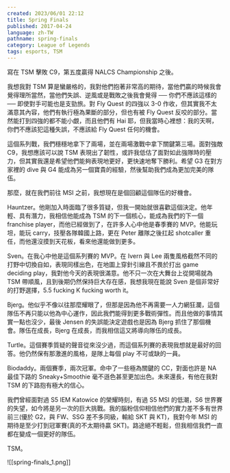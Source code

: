 ```yaml
---
created: 2023/06/01 22:12
title: Spring Finals
published: 2017-04-24
language: zh-TW
pathname: spring-finals
category: League of Legends
tags: esports, TSM
---
```

寫在 TSM 擊敗 C9，第五度贏得 NALCS Championship 之後。

我想我對 TSM 算是蠻嚴格的，我對他們抱著非常高的期待，當他們贏的時候我會覺得理所當然，當他們失誤、逆風或是戰敗之後我會覺得 ── 你們不應該這樣的 ── 即使對手可能也是支勁旅。對 Fly Quest 的四強以 3-0 作收，但其實我不太滿意其內容，他們有執行極為果斷的部分，但也有被 Fly Quest 反咬的部分。當然能打到四強的都不能小覷，而且他們有 Hai 耶，但我當時心裡想：我的天啊，你們不應該犯這種失誤，不應該給 Fly Quest 任何的機會。

這個系列戰，我們穩穩地拿下了兩場，並在兩場激戰中拿下關鍵第三場。面對強敵 C9，我想應該可以說 TSM 表現出了韌性，或許我低估了面對如此強隊時的壓力，但其實我還是希望他們能夠表現地更好，更快速地奪下勝利。希望 G3 在對方家裡的 dive 與 G4 能成為另一個寶貴的經驗，然後幫助我們成為更加完美的隊伍。

那麼，就在我們前往 MSI 之前，我想現在是個回顧這個隊伍的好機會。

Hauntzer。他剛加入時面臨了很多質疑，但我一開始就很喜歡這個決定。他年輕、具有潛力，我相信他能成為 TSM 的下一個核心，能成為我們的下一個 franchise player，而他已經做到了，在許多人心中他是春季賽的 MVP。他能玩坦，能玩 carry，技壓各隊韓國上路，更在 Peter 離隊之後扛起 shotcaller 重任，而他還沒摸到天花板，看來他還能做到更多。

Sven。在我心中他是這個系列賽的 MVP。在 Ivern 與 Lee 兩隻風格截然不同的打野中切換自如，表現同樣出色，在地圖上穿針引線且不畏於打出 game deciding play，我對他今天的表現很滿意。他不只一次在大舞台上從開場就為 TSM 帶順風，且到後期仍然保持巨大存在感，我想我現在能說 Sven 是個非常好的打野選擇，5.5 fucking K fucking worth it。

Bjerg。他似乎不像以往那麼耀眼了，但那是因為他不再需要一人力網狂瀾，這個隊伍不再只能以他為中心運作，因此我們能得到更多戰術彈性。而且他做的事情其實一點也沒少，最後 Jensen 的失誤能決定遊戲也是因為 Bjerg 抓住了那個機會。隊伍在成長，Bjerg 在成長，而我相信這又將導向隊伍的成長。

Turtle。這個賽季質疑的聲音從來沒少過，而這個系列賽的表現我想就是最好的回答。他仍然保有那激進的風格，是隊上每個 play 不可或缺的一員。

Biodaddy。兩個賽季，兩次冠軍。命中了一些極為關鍵的 CC，對面也許是 NA 最佳下路的 Sneaky+Smoothie 毫不遜色甚至更加出色。未來還長，有他在我對 TSM 的下路抱有極大的信心。

我們曾經面對過 S5 IEM Katowice 的榮耀時刻，有過 S5 MSI 的低潮，S6 世界賽的失望，如今將是另一次的巨大挑戰。我的腦粉信仰相信他們的實力差不多有世界前三(優於 G2，與 FW、SSG 差不多同級，輸給 SKT 與 KT)，我對今年 MSI 的期待是至少打到冠軍賽(真的不太期待贏 SKT)。路途絕不輕鬆，但我相信我們一直都在變成一個更好的隊伍。

TSM。

![[spring-finals_1.png]]
